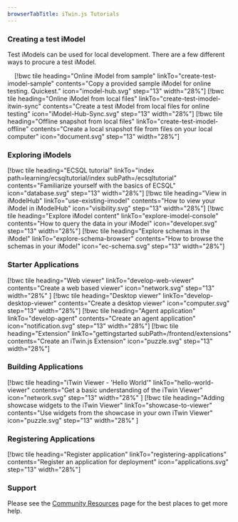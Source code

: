 ```yaml
---
browserTabTitle: iTwin.js Tutorials
---
```


### Creating a test iModel

Test iModels can be used for local development. There are a few different ways to procure a test iModel.

&nbsp;
&nbsp;
[!bwc tile heading="Online iModel from sample" linkTo="create-test-imodel-sample" contents="Copy a provided sample iModel for online testing. Quickest." icon="imodel-hub.svg" step="13" width="28%"]
[!bwc tile heading="Online iModel from local files" linkTo="create-test-imodel-itwin-sync" contents="Create a test iModel from local files for online testing" icon="iModel-Hub-Sync.svg" step="13" width="28%"]
[!bwc tile heading="Offline snapshot from local files" linkTo="create-test-imodel-offline" contents="Create a local snapshot file from files on your local computer" icon="document.svg" step="13" width="28%"]

### Exploring iModels

[!bwc tile heading="ECSQL tutorial" linkTo="index path=learning/ecsqltutorial/index subPath=/ecsqltutorial" contents="Familiarize yourself with the basics of ECSQL" icon="database.svg" step="13" width="28%"]
[!bwc tile heading="View in iModelHub" linkTo="use-existing-imodel" contents="How to view your iModel in iModelHub" icon="visibility.svg" step="13" width="28%"]
[!bwc tile heading="Explore iModel content" linkTo="explore-imodel-console" contents="How to query the data in your iModel" icon="developer.svg" step="13" width="28%"]
[!bwc tile heading="Explore schemas in the iModel" linkTo="explore-schema-browser" contents="How to browse the schemas in your iModel" icon="ec-schema.svg" step="13" width="28%"]

### Starter Applications

[!bwc tile heading="Web viewer" linkTo="develop-web-viewer" contents="Create a web based viewer" icon="network.svg" step="13" width="28%" ]
[!bwc tile heading="Desktop viewer" linkTo="develop-desktop-viewer" contents="Create a desktop viewer" icon="computer.svg" step="13" width="28%"]
[!bwc tile heading="Agent application" linkTo="develop-agent" contents="Create an agent application" icon="notification.svg" step="13" width="28%"]
[!bwc tile heading="Extension" linkTo="gettingstarted subPath=/frontend/extensions" contents="Create an iTwin.js Extension" icon="puzzle.svg" step="13" width="28%"]

### Building Applications

[!bwc tile heading="iTwin Viewer - 'Hello World'" linkTo="hello-world-viewer" contents="Get a basic understanding of the iTwin Viewer" icon="network.svg" step="13" width="28%" ]
[!bwc tile heading="Adding showcase widgets to the iTwin Viewer" linkTo="showcase-to-viewer" contents="Use widgets from the showcase in your own iTwin Viewer" icon="puzzle.svg" step="13" width="28%" ]

### Registering Applications

[!bwc tile heading="Register application" linkTo="registering-applications" contents="Register an application for deployment" icon="applications.svg" step="13" width="28%"]

### Support

Please see the [Community Resources]($docs/learning/CommunityResources.md) page for the best places to get more help.

<style>
article#main h2 {
  margin-top: 0px !important;
}
article#main h2:after {
  background: rgba(0, 0, 0, 0.1);
}
p {
  margin-bottom: 0px !important;
}
article#main h3:after {
  display: none;
}
</style>
